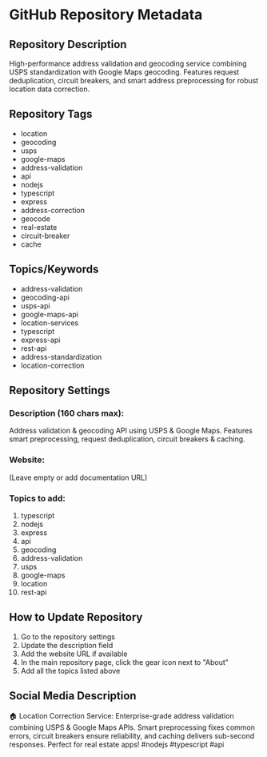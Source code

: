 # GitHub Repository Metadata

## Repository Description
High-performance address validation and geocoding service combining USPS standardization with Google Maps geocoding. Features request deduplication, circuit breakers, and smart address preprocessing for robust location data correction.

## Repository Tags
- location
- geocoding
- usps
- google-maps
- address-validation
- api
- nodejs
- typescript
- express
- address-correction
- geocode
- real-estate
- circuit-breaker
- cache

## Topics/Keywords
- address-validation
- geocoding-api
- usps-api
- google-maps-api
- location-services
- typescript
- express-api
- rest-api
- address-standardization
- location-correction

## Repository Settings

### Description (160 chars max):
Address validation & geocoding API using USPS & Google Maps. Features smart preprocessing, request deduplication, circuit breakers & caching.

### Website:
(Leave empty or add documentation URL)

### Topics to add:
1. typescript
2. nodejs
3. express
4. api
5. geocoding
6. address-validation
7. usps
8. google-maps
9. location
10. rest-api

## How to Update Repository

1. Go to the repository settings
2. Update the description field
3. Add the website URL if available
4. In the main repository page, click the gear icon next to "About"
5. Add all the topics listed above

## Social Media Description
🏠 Location Correction Service: Enterprise-grade address validation combining USPS & Google Maps APIs. Smart preprocessing fixes common errors, circuit breakers ensure reliability, and caching delivers sub-second responses. Perfect for real estate apps! #nodejs #typescript #api